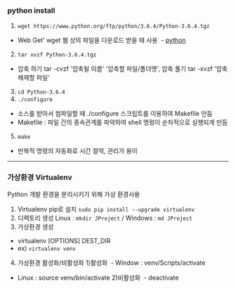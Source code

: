 ### python install  
 1. `wget https://www.python.org/ftp/python/3.6.4/Python-3.6.4.tgz`
  - Web Get' wget 웹 상의 파일을 다운로드 받을 때 사용
  - [python](https://www.python.org/downloads/source/ "python")
 2. `tar xvzf Python-3.6.4.tgz`  
  - 압축 하기 tar -cvzf '압축될 이름' '압축할 파일/폴더명', 압축 풀기 tar -xvzf '압축 해제할 파일'  
 3. `cd Python-3.6.4`  
 4. `./configure`  
  - 소스를 받아서 컴파일할 때 ./configure 스크립트를 이용하여 Makefile 만듬  
  - Makefile : 파일 간의 종속관계를 파악하여 shell 명령이 순차적으로 실행되게 만듬
 5. `make`  
  - 반복적 명령의 자동화로 시간 절약, 관리가 용이
***
### 가상환경 Virtualenv  
Python 개발 환경을 분리시키기 위해 가상 환경사용
 1. Virtualenv pip로 설치
 `sudo pip install --upgrade virtualenv`
 2. 디렉토리 생성
 Linux : `mkdir JProject` / Windows : `md JProject`
 3. 가상환경 생성
  - virtualenv [OPTIONS] DEST_DIR 
  - ex) `virtualenv venv`
 4. 가상환경 활성화/비활성화
  1)활성화
  - Window : venv/Scripts/activate
  - Linux : source venv/bin/activate
  2)비활성화
  - deactivate
 
